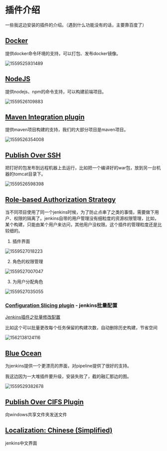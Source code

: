 # 插件介绍

一些我这边安装的插件的介绍。（遇到什么功能没有的话，主要靠百度了）

## [Docker](http://wiki.jenkins-ci.org/display/JENKINS/Docker+Plugin)

提供docker命令环境的支持，可以打包、发布docker镜像。

![1559525931489](./images/1559525931489.png)

## [NodeJS](http://wiki.jenkins-ci.org/display/JENKINS/NodeJS+Plugin)

提供nodejs、npm的命令支持，可以构建前端项目。

![1559526109883](./images/1559526109883.png)

## [Maven Integration plugin](https://wiki.jenkins.io/display/JENKINS/Maven+Project+Plugin)

提供maven项目构建的支持，我们的大部分项目是maven项目。

![1559526354008](./images/1559526354008.png)

## [Publish Over SSH](http://wiki.jenkins-ci.org/display/JENKINS/Publish+Over+SSH+Plugin)

把打好的包发布到远程机器上去运行，比如把一个编译好的war包，放到另一台机器的tomcat目录下。

![1559526598398](./images/1559526598398.png)

## [Role-based Authorization Strategy](https://wiki.jenkins.io/display/JENKINS/Role+Strategy+Plugin)

当不同项目使用了同一个jenkins时候，为了防止点串了之类的事情，需要做下用户、权限的隔离了。jenkins自带的用户管理没有细粒度的资源权限管理，比如，某个构建，只能由某个用户来访问，其他用户没权限。这个插件的管理粒度还是比较细的。

1. 插件界面

![1559527018223](./images/1559527018223.png)

2. 角色的权限管理

![1559527007047](./images/1559527007047.png)

3. 为用户分配角色

![1559527035055](./images/1559527035055.png)



###  [Configuration Slicing plugin](http://wiki.jenkins-ci.org/display/JENKINS/Configuration+Slicing+Plugin) - jenkins批量配置

[Jenkins插件之批量修改配置](https://blog.csdn.net/eryajf/article/details/82904474)

比如这个可以批量更改每个任务保留的构建次数，自动删除历史构建，节省空间

![1562138124116](./images/1562138124116.png)


## [Blue Ocean](https://jenkins.io/projects/blueocean/)

为jenkins提供一个更漂亮的界面，对pipeline提供了很好的支持。

我这边因为一大堆插件要升级，安装失败了，截的融汇那边的图。

![1559529382678](./images/1559529382678.png)


## [Publish Over CIFS Plugin](http://wiki.jenkins-ci.org/display/JENKINS/Publish+Over+CIFS+Plugin)
向windows共享文件夹发送文件

## [Localization: Chinese (Simplified)](https://github.com/jenkinsci/localization-zh-cn-plugin)
jenkins中文界面
